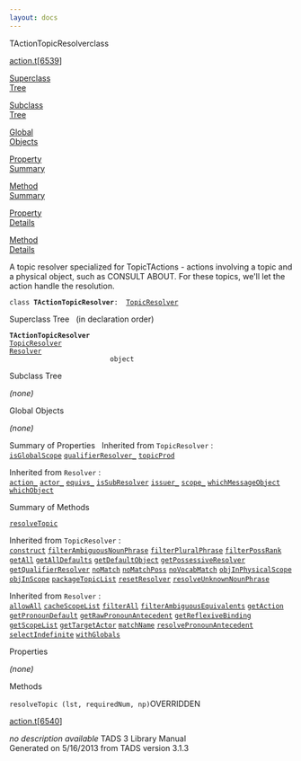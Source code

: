 ```yaml
---
layout: docs
---
```

<span class="title">TActionTopicResolver</span><span class="type">class</span>

[action.t](../file/action.t.html)\[[6539](../source/action.t.html#6539)\]

[Superclass  
Tree](#_SuperClassTree_)

[Subclass  
Tree](#_SubClassTree_)

[Global  
Objects](#_ObjectSummary_)

[Property  
Summary](#_PropSummary_)

[Method  
Summary](#_MethodSummary_)

[Property  
Details](#_Properties_)

[Method  
Details](#_Methods_)



A topic resolver specialized for TopicTActions - actions involving a
topic and a physical object, such as CONSULT ABOUT. For these topics,
we'll let the action handle the resolution.

`class `**`TActionTopicResolver`**` :   `[`TopicResolver`](../object/TopicResolver.html)



<span id="_SuperClassTree_"></span>



<span class="hdln">Superclass Tree</span>   (in declaration order)



**`TActionTopicResolver`**  
[`TopicResolver`](../object/TopicResolver.html)  
[`Resolver`](../object/Resolver.html)  
`                         object`  
<span id="_SubClassTree_"></span>



<span class="hdln">Subclass Tree</span>  



*(none)* <span id="_ObjectSummary_"></span>



<span class="hdln">Global Objects</span>  



*(none)* <span id="_PropSummary_"></span>



<span class="hdln">Summary of Properties</span>  
Inherited from `TopicResolver` :  
[`isGlobalScope`](../object/TopicResolver.html#isGlobalScope) [`qualifierResolver_`](../object/TopicResolver.html#qualifierResolver_) [`topicProd`](../object/TopicResolver.html#topicProd)

Inherited from `Resolver` :  
[`action_`](../object/Resolver.html#action_) [`actor_`](../object/Resolver.html#actor_) [`equivs_`](../object/Resolver.html#equivs_) [`isSubResolver`](../object/Resolver.html#isSubResolver) [`issuer_`](../object/Resolver.html#issuer_) [`scope_`](../object/Resolver.html#scope_) [`whichMessageObject`](../object/Resolver.html#whichMessageObject) [`whichObject`](../object/Resolver.html#whichObject)

<span id="_MethodSummary_"></span>



<span class="hdln">Summary of Methods</span>  



[`resolveTopic`](#resolveTopic)

Inherited from `TopicResolver` :  
[`construct`](../object/TopicResolver.html#construct) [`filterAmbiguousNounPhrase`](../object/TopicResolver.html#filterAmbiguousNounPhrase) [`filterPluralPhrase`](../object/TopicResolver.html#filterPluralPhrase) [`filterPossRank`](../object/TopicResolver.html#filterPossRank) [`getAll`](../object/TopicResolver.html#getAll) [`getAllDefaults`](../object/TopicResolver.html#getAllDefaults) [`getDefaultObject`](../object/TopicResolver.html#getDefaultObject) [`getPossessiveResolver`](../object/TopicResolver.html#getPossessiveResolver) [`getQualifierResolver`](../object/TopicResolver.html#getQualifierResolver) [`noMatch`](../object/TopicResolver.html#noMatch) [`noMatchPoss`](../object/TopicResolver.html#noMatchPoss) [`noVocabMatch`](../object/TopicResolver.html#noVocabMatch) [`objInPhysicalScope`](../object/TopicResolver.html#objInPhysicalScope) [`objInScope`](../object/TopicResolver.html#objInScope) [`packageTopicList`](../object/TopicResolver.html#packageTopicList) [`resetResolver`](../object/TopicResolver.html#resetResolver) [`resolveUnknownNounPhrase`](../object/TopicResolver.html#resolveUnknownNounPhrase)

Inherited from `Resolver` :  
[`allowAll`](../object/Resolver.html#allowAll) [`cacheScopeList`](../object/Resolver.html#cacheScopeList) [`filterAll`](../object/Resolver.html#filterAll) [`filterAmbiguousEquivalents`](../object/Resolver.html#filterAmbiguousEquivalents) [`getAction`](../object/Resolver.html#getAction) [`getPronounDefault`](../object/Resolver.html#getPronounDefault) [`getRawPronounAntecedent`](../object/Resolver.html#getRawPronounAntecedent) [`getReflexiveBinding`](../object/Resolver.html#getReflexiveBinding) [`getScopeList`](../object/Resolver.html#getScopeList) [`getTargetActor`](../object/Resolver.html#getTargetActor) [`matchName`](../object/Resolver.html#matchName) [`resolvePronounAntecedent`](../object/Resolver.html#resolvePronounAntecedent) [`selectIndefinite`](../object/Resolver.html#selectIndefinite) [`withGlobals`](../object/Resolver.html#withGlobals)

<span id="_Properties_"></span>



<span class="hdln">Properties</span>  



*(none)* <span id="_Methods_"></span>



<span class="hdln">Methods</span>  



<span id="resolveTopic"></span>

`resolveTopic (lst, requiredNum, np)`<span class="rem">OVERRIDDEN</span>

[action.t](../file/action.t.html)\[[6540](../source/action.t.html#6540)\]



*no description available*
TADS 3 Library Manual  
Generated on 5/16/2013 from TADS version 3.1.3


